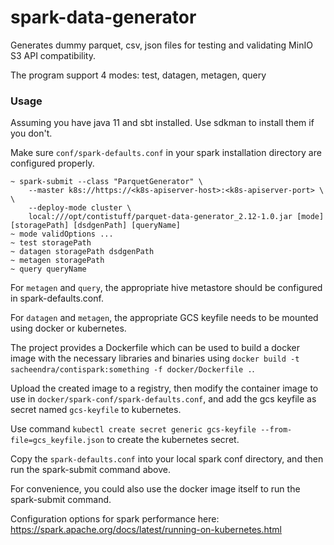 # spark-data-generator
Generates dummy parquet, csv, json files for testing and validating MinIO S3 API compatibility.

The program support 4 modes: test, datagen, metagen, query

### Usage
Assuming you have java 11 and sbt installed. Use sdkman to install them if you don't.

Make sure `conf/spark-defaults.conf` in your spark installation directory are configured properly.

```
~ spark-submit --class "ParquetGenerator" \
    --master k8s://https://<k8s-apiserver-host>:<k8s-apiserver-port> \ \
    --deploy-mode cluster \
    local:///opt/contistuff/parquet-data-generator_2.12-1.0.jar [mode] [storagePath] [dsdgenPath] [queryName]
~ mode validOptions ...
~ test storagePath
~ datagen storagePath dsdgenPath
~ metagen storagePath
~ query queryName
```

For `metagen` and `query`, the appropriate hive metastore should be configured in spark-defaults.conf.

For `datagen` and `metagen`, the appropriate GCS keyfile needs to be mounted using docker or kubernetes.

The project provides a Dockerfile which can be used to build a docker image with the necessary libraries and binaries using `docker build -t sacheendra/contispark:something -f docker/Dockerfile .`.

Upload the created image to a registry, then modify the container image to use in `docker/spark-conf/spark-defaults.conf`, and add the gcs keyfile as secret named `gcs-keyfile` to kubernetes.

Use command `kubectl create secret generic gcs-keyfile --from-file=gcs_keyfile.json` to create the kubernetes secret.

Copy the `spark-defaults.conf` into your local spark conf directory, and then run the spark-submit command above.

For convenience, you could also use the docker image itself to run the spark-submit command.

Configuration options for spark performance here: https://spark.apache.org/docs/latest/running-on-kubernetes.html
